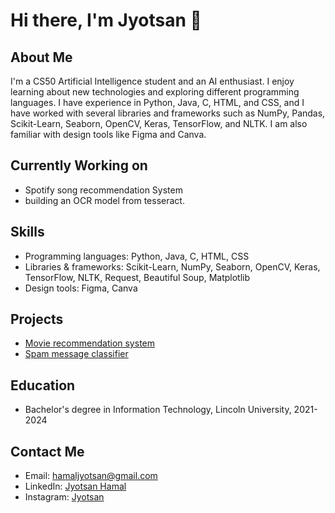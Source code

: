# Hi there, I'm Jyotsan 👋
## About Me
I'm a CS50 Artificial Intelligence student and an AI enthusiast. I enjoy learning about new technologies and exploring different programming languages. I have experience in Python, Java, C, HTML, and CSS, and I have worked with several libraries and frameworks such as NumPy, Pandas, Scikit-Learn, Seaborn, OpenCV, Keras, TensorFlow, and NLTK. I am also familiar with design tools like Figma and Canva.

## Currently Working on
* Spotify song recommendation System
* building an OCR model from tesseract.

## Skills
* Programming languages: Python, Java, C, HTML, CSS
* Libraries & frameworks: Scikit-Learn, NumPy, Seaborn, OpenCV, Keras, TensorFlow, NLTK, Request, Beautiful Soup, Matplotlib
* Design tools: Figma, Canva

## Projects
* [Movie recommendation system](https://github.com/Jyotsan-Hamal/ML-projects/tree/main/Movie%20Recommendation%20System)
* [Spam message classifier](https://github.com/Jyotsan-Hamal/ML-projects/tree/main/SMS-Spam-Classifier)

## Education
* Bachelor's degree in Information Technology, Lincoln University, 2021-2024

## Contact Me
* Email: hamaljyotsan@gmail.com
* LinkedIn: [Jyotsan Hamal](https://www.linkedin.com/in/jyotsan-hamal/)
* Instagram: [Jyotsan](https://www.instagram.com/jyotsan.exe/)
